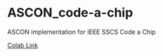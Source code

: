 # ASCON_code-a-chip
ASCON implementation for IEEE SSCS Code a Chip

[Colab Link](https://colab.research.google.com/github/zaellis/ASCON_code-a-chip/blob/main/VLSI23/ASCON_code-a-chip.ipynb)
